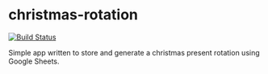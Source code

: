 # christmas-rotation

[![Build Status](https://travis-ci.com/aphill70/christmas-rotation.svg?branch=master)](https://travis-ci.com/aphill70/christmas-rotation)

Simple app written to store and generate a christmas present rotation using Google Sheets.